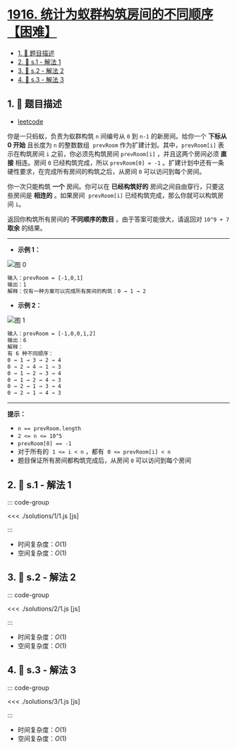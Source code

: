 # [1916. 统计为蚁群构筑房间的不同顺序【困难】](https://github.com/tnotesjs/TNotes.leetcode/tree/main/notes/1916.%20%E7%BB%9F%E8%AE%A1%E4%B8%BA%E8%9A%81%E7%BE%A4%E6%9E%84%E7%AD%91%E6%88%BF%E9%97%B4%E7%9A%84%E4%B8%8D%E5%90%8C%E9%A1%BA%E5%BA%8F%E3%80%90%E5%9B%B0%E9%9A%BE%E3%80%91)

<!-- region:toc -->

- [1. 📝 题目描述](#1--题目描述)
- [2. 🎯 s.1 - 解法 1](#2--s1---解法-1)
- [3. 🎯 s.2 - 解法 2](#3--s2---解法-2)
- [4. 🎯 s.3 - 解法 3](#4--s3---解法-3)

<!-- endregion:toc -->

## 1. 📝 题目描述

- [leetcode](https://leetcode.cn/problems/count-ways-to-build-rooms-in-an-ant-colony/)

你是一只蚂蚁，负责为蚁群构筑 `n` 间编号从 `0` 到 `n-1` 的新房间。给你一个 **下标从 0 开始** 且长度为 `n` 的整数数组  `prevRoom` 作为扩建计划。其中，`prevRoom[i]` 表示在构筑房间 `i` 之前，你必须先构筑房间 `prevRoom[i]` ，并且这两个房间必须 **直接** 相连。房间 `0` 已经构筑完成，所以 `prevRoom[0] = -1` 。扩建计划中还有一条硬性要求，在完成所有房间的构筑之后，从房间 `0` 可以访问到每个房间。

你一次只能构筑 **一个** 房间。你可以在 **已经构筑好的** 房间之间自由穿行，只要这些房间是 **相连的** 。如果房间  `prevRoom[i]` 已经构筑完成，那么你就可以构筑房间 `i`。

返回你构筑所有房间的 **不同顺序的数目** 。由于答案可能很大，请返回对 `10^9 + 7` **取余** 的结果。

---

- **示例 1：**

![图 0](https://cdn.jsdelivr.net/gh/tnotesjs/imgs@main/2025-09-26-21-07-20.png)

```txt
输入：prevRoom = [-1,0,1]
输出：1
解释：仅有一种方案可以完成所有房间的构筑：0 → 1 → 2
```

- **示例 2：**

![图 1](https://cdn.jsdelivr.net/gh/tnotesjs/imgs@main/2025-09-26-21-07-27.png)

```txt
输入：prevRoom = [-1,0,0,1,2]
输出：6
解释：
有 6 种不同顺序：
0 → 1 → 3 → 2 → 4
0 → 2 → 4 → 1 → 3
0 → 1 → 2 → 3 → 4
0 → 1 → 2 → 4 → 3
0 → 2 → 1 → 3 → 4
0 → 2 → 1 → 4 → 3
```

---

**提示：**

- `n == prevRoom.length`
- `2 <= n <= 10^5`
- `prevRoom[0] == -1`
- 对于所有的  `1 <= i < n` ，都有  `0 <= prevRoom[i] < n`
- 题目保证所有房间都构筑完成后，从房间 `0` 可以访问到每个房间

## 2. 🎯 s.1 - 解法 1

::: code-group

<<< ./solutions/1/1.js [js]

:::

- 时间复杂度：$O(1)$
- 空间复杂度：$O(1)$

## 3. 🎯 s.2 - 解法 2

::: code-group

<<< ./solutions/2/1.js [js]

:::

- 时间复杂度：$O(1)$
- 空间复杂度：$O(1)$

## 4. 🎯 s.3 - 解法 3

::: code-group

<<< ./solutions/3/1.js [js]

:::

- 时间复杂度：$O(1)$
- 空间复杂度：$O(1)$
